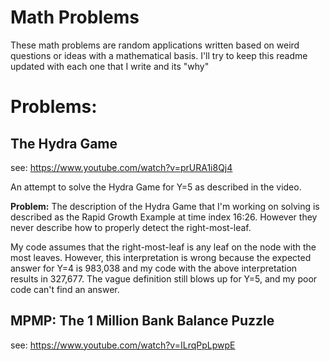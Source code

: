 # Math Problems
These math problems are random applications written based on weird questions or ideas with a mathematical basis. I'll try to keep this readme updated with each one that I write and its "why"

# Problems:
## The Hydra Game
see: https://www.youtube.com/watch?v=prURA1i8Qj4

An attempt to solve the Hydra Game for Y=5 as described in the video.

**Problem:** The description of the Hydra Game that I'm working on solving is described as the Rapid Growth Example at time index 16:26. However they never describe how to properly detect the right-most-leaf. 

My code assumes that the right-most-leaf is any leaf on the node with the most leaves. However, this interpretation is wrong because the expected answer for Y=4 is 983,038 and my code with the above interpretation results in 327,677. The vague definition still blows up for Y=5, and my poor code can't find an answer.

## MPMP: The 1 Million Bank Balance Puzzle
see: https://www.youtube.com/watch?v=ILrqPpLpwpE


